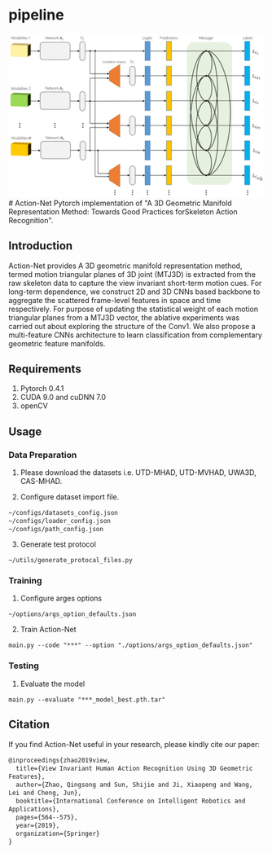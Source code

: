 # pipeline
<img src="/options/pipeline.png" />
<br>
# Action-Net
Pytorch implementation of "A 3D Geometric Manifold Representation Method: Towards Good Practices forSkeleton Action Recognition".

## Introduction
Action-Net provides A 3D geometric manifold representation method, termed motion triangular planes of 3D joint (MTJ3D) is extracted from the raw skeleton data to capture the view invariant short-term motion cues. For long-term dependence, we construct 2D and 3D CNNs based backbone to aggregate the scattered frame-level features in space and time respectively. For purpose of updating the statistical weight of each motion triangular planes from a MTJ3D vector, the ablative experiments was carried out about exploring the structure of the Conv1. We also propose a multi-feature CNNs architecture to learn classification from complementary geometric feature manifolds.

## Requirements

1. Pytorch 0.4.1
2. CUDA 9.0 and cuDNN 7.0
3. openCV
## Usage
### Data Preparation
1. Please download the datasets i.e. UTD-MHAD, UTD-MVHAD, UWA3D, CAS-MHAD.

2. Configure dataset import file.
```
~/configs/datasets_config.json
~/configs/loader_config.json
~/configs/path_config.json
```
3. Generate test protocol
```
~/utils/generate_protocal_files.py
```
### Training
1. Configure arges options

```
~/options/args_option_defaults.json
```

2. Train Action-Net

```
main.py --code "***" --option "./options/args_option_defaults.json"
```

### Testing

1. Evaluate the model
```
main.py --evaluate "***_model_best.pth.tar"
```

## Citation
If you find Action-Net useful in your research, please kindly cite our paper:

```
@inproceedings{zhao2019view,
  title={View Invariant Human Action Recognition Using 3D Geometric Features},
  author={Zhao, Qingsong and Sun, Shijie and Ji, Xiaopeng and Wang, Lei and Cheng, Jun},
  booktitle={International Conference on Intelligent Robotics and Applications},
  pages={564--575},
  year={2019},
  organization={Springer}
}
```
